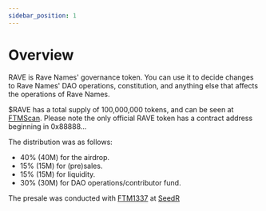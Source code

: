 ```yaml
---
sidebar_position: 1
---
```


# Overview

RAVE is Rave Names' governance token. You can use it to decide changes to Rave Names' DAO operations, constitution, and anything else that affects the operations of Rave Names. 

$RAVE has a total supply of 100,000,000 tokens, and can be seen at [FTMScan](https://ftmscan.com/token/0x88888a335b1f65a79ec56a610d865b8b25b6060b). Please note the only official RAVE token has a contract address beginning in 0x88888...

The distribution was as follows:

- 40% (40M) for the airdrop.
- 15% (15M) for (pre)sales.
- 15% (15M) for liquidity.
- 30% (30M) for DAO operations/contributor fund.

The presale was conducted with [FTM1337](https://ftm.guru) at [SeedR](https://ftm.guru/seedr)
